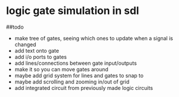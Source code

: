 # logic gate simulation in sdl
##todo
- make tree of gates, seeing which ones to update when a signal is changed
- add text onto gate
- add i/o ports to gates
- add lines/connections between gate input/outputs
- make it so you can move gates around
- maybe add grid system for lines and gates to snap to
- maybe add scrolling and zooming in/out of grid
- add integrated circuit from previously made logic circuits
